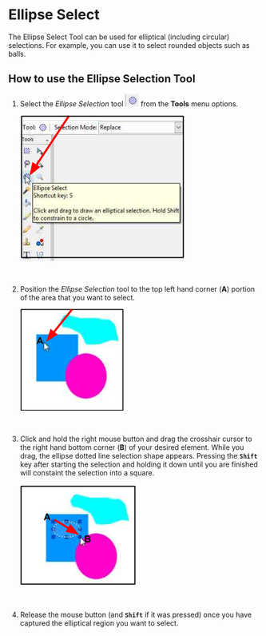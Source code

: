 # Ellipse Select
The Ellipse Select Tool can be used for elliptical (including circular) selections. For example, you can use it to select rounded objects such as balls. 

## How to use the Ellipse Selection Tool
1. Select the *Ellipse Selection* tool ![Ellipse icon](img/ellipse.png) from the **Tools** menu options.

     ![Ellipse](img/ellipseselect.png)  

    &nbsp;

2. Position the *Ellipse Selection* tool to the top left hand corner (**A**) portion of the area that you want to select.

     ![Ellipse Position](img/ellipseposition.png) 

    &nbsp;

3. Click and hold the right mouse button and drag the crosshair cursor to the right hand bottom corner (**B**) of your desired element. While you drag, the ellipse dotted line selection shape appears. Pressing the **`Shift`** key after starting the selection and holding it down until you are finished will constaint the selection into a square. 
 
     ![Ellipse Example](img/ellipsecreate.png) 

     &nbsp;

 4. Release the mouse button (and **`Shift`** if it was pressed) once you have captured the elliptical region you want to select.   
     

